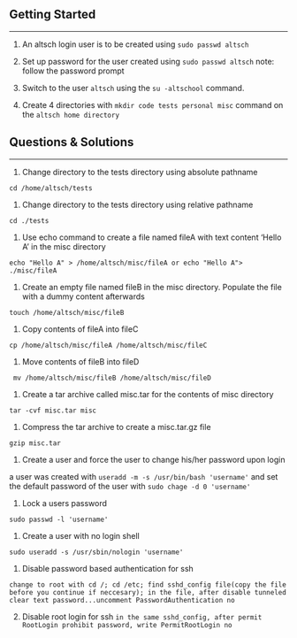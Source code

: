 ## Getting Started 
---

1. An altsch login user is to be created using `sudo passwd altsch`
   
1. Set up password for the user created using `sudo passwd altsch` note: follow the password prompt

1. Switch to the user `altsch` using the `su -altschool` command.

1. Create 4 directories with `mkdir code tests personal misc` command on the `altsch home directory`

## Questions & Solutions
____
1. Change directory to the tests directory using absolute pathname  
 
```
cd /home/altsch/tests
```

1. Change directory to the tests directory using relative pathname 

```
cd ./tests
```

1.  Use echo command to create a file named fileA with text content ‘Hello A’ in the misc directory
   
```
echo "Hello A" > /home/altsch/misc/fileA or echo "Hello A"> ./misc/fileA
```

1. Create an empty file named fileB in the misc directory. Populate the file with a dummy content afterwards 

```
touch /home/altsch/misc/fileB
```
   
1. Copy contents of fileA into fileC 

```
cp /home/altsch/misc/fileA /home/altsch/misc/fileC
```

1. Move contents of fileB into fileD 
   
```
 mv /home/altsch/misc/fileB /home/altsch/misc/fileD
```

1. Create a tar archive called misc.tar for the contents of misc directory 

```
tar -cvf misc.tar misc
```

1. Compress the tar archive to create a misc.tar.gz file 
   
```   
gzip misc.tar
```

1. Create a user and force the user to change his/her password upon login 

a user was created with `useradd -m -s /usr/bin/bash 'username'` and set the default password of the user with `sudo chage -d 0 'username'`

1.  Lock a users password 

```
sudo passwd -l 'username'
```

1.  Create a user with no login shell 

```
sudo useradd -s /usr/sbin/nologin 'username'
```

1.  Disable password based authentication for ssh 

`change to root with cd /; cd /etc; find sshd_config file(copy the file before you continue if neccesary); in the file, after disable tunneled clear text password...uncomment PasswordAuthentication no`

2.  Disable root login for ssh `in the same sshd_config, after permit RootLogin prohibit password, write PermitRootLogin no`